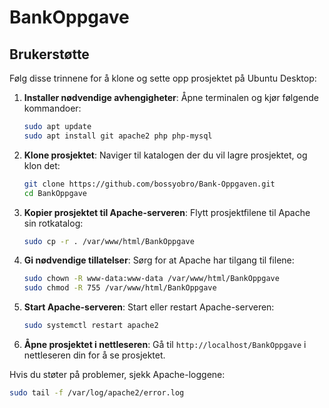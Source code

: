 # BankOppgave

## Brukerstøtte

Følg disse trinnene for å klone og sette opp prosjektet på Ubuntu Desktop:

1. **Installer nødvendige avhengigheter**:
   Åpne terminalen og kjør følgende kommandoer:
   ```bash
   sudo apt update
   sudo apt install git apache2 php php-mysql
   ```

2. **Klone prosjektet**:
   Naviger til katalogen der du vil lagre prosjektet, og klon det:
   ```bash
   git clone https://github.com/bossyobro/Bank-Oppgaven.git
   cd BankOppgave
   ```

3. **Kopier prosjektet til Apache-serveren**:
   Flytt prosjektfilene til Apache sin rotkatalog:
   ```bash
   sudo cp -r . /var/www/html/BankOppgave
   ```

4. **Gi nødvendige tillatelser**:
   Sørg for at Apache har tilgang til filene:
   ```bash
   sudo chown -R www-data:www-data /var/www/html/BankOppgave
   sudo chmod -R 755 /var/www/html/BankOppgave
   ```

5. **Start Apache-serveren**:
   Start eller restart Apache-serveren:
   ```bash
   sudo systemctl restart apache2
   ```

6. **Åpne prosjektet i nettleseren**:
   Gå til `http://localhost/BankOppgave` i nettleseren din for å se prosjektet.

Hvis du støter på problemer, sjekk Apache-loggene:
```bash
sudo tail -f /var/log/apache2/error.log
```
